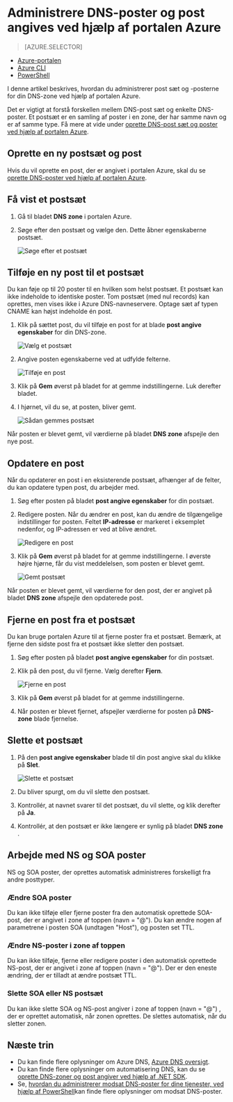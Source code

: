 <properties
   pageTitle="Administrere DNS-post sæt og poster ved hjælp af portalen Azure | Microsoft Azure"
   description="Administrere DNS record angiver og når vært for dit domæne på Azure DNS-poster."
   services="dns"
   documentationCenter="na"
   authors="sdwheeler"
   manager="carmonm"
   editor=""
   tags="azure-resource-manager"/>

<tags
   ms.service="dns"
   ms.devlang="na"
   ms.topic="article"
   ms.tgt_pltfrm="na"
   ms.workload="infrastructure-services"
   ms.date="08/16/2016"
   ms.author="sewhee"/>

# <a name="manage-dns-records-and-record-sets-by-using-the-azure-portal"></a>Administrere DNS-poster og post angives ved hjælp af portalen Azure


> [AZURE.SELECTOR]
- [Azure-portalen](dns-operations-recordsets-portal.md)
- [Azure CLI](dns-operations-recordsets-cli.md)
- [PowerShell](dns-operations-recordsets.md)


I denne artikel beskrives, hvordan du administrerer post sæt og -posterne for din DNS-zone ved hjælp af portalen Azure.

Det er vigtigt at forstå forskellen mellem DNS-post sæt og enkelte DNS-poster. Et postsæt er en samling af poster i en zone, der har samme navn og er af samme type. Få mere at vide under [oprette DNS-post sæt og poster ved hjælp af portalen Azure](dns-getstarted-create-recordset-portal.md).

## <a name="create-a-new-record-set-and-record"></a>Oprette en ny postsæt og post

Hvis du vil oprette en post, der er angivet i portalen Azure, skal du se [oprette DNS-poster ved hjælp af portalen Azure](dns-getstarted-create-recordset-portal.md).


## <a name="view-a-record-set"></a>Få vist et postsæt

1. Gå til bladet **DNS zone** i portalen Azure.

2. Søge efter den postsæt og vælge den. Dette åbner egenskaberne postsæt.

    ![Søge efter et postsæt](./media/dns-operations-recordsets-portal/searchset500.png)


## <a name="add-a-new-record-to-a-record-set"></a>Tilføje en ny post til et postsæt

Du kan føje op til 20 poster til en hvilken som helst postsæt. Et postsæt kan ikke indeholde to identiske poster. Tom postsæt (med nul records) kan oprettes, men vises ikke i Azure DNS-navneservere. Optage sæt af typen CNAME kan højst indeholde én post.


1. Klik på sættet post, du vil tilføje en post for at blade **post angive egenskaber** for din DNS-zone.

    ![Vælg et postsæt](./media/dns-operations-recordsets-portal/selectset500.png)

2. Angive posten egenskaberne ved at udfylde felterne.

    ![Tilføje en post](./media/dns-operations-recordsets-portal/addrecord500.png)

2. Klik på **Gem** øverst på bladet for at gemme indstillingerne. Luk derefter bladet.

3. I hjørnet, vil du se, at posten, bliver gemt.

    ![Sådan gemmes postsæt](./media/dns-operations-recordsets-portal/saving150.png)

Når posten er blevet gemt, vil værdierne på bladet **DNS zone** afspejle den nye post.


## <a name="update-a-record"></a>Opdatere en post

Når du opdaterer en post i en eksisterende postsæt, afhænger af de felter, du kan opdatere typen post, du arbejder med.

1. Søg efter posten på bladet **post angive egenskaber** for din postsæt.

2. Redigere posten. Når du ændrer en post, kan du ændre de tilgængelige indstillinger for posten. Feltet **IP-adresse** er markeret i eksemplet nedenfor, og IP-adressen er ved at blive ændret.

    ![Redigere en post](./media/dns-operations-recordsets-portal/modifyrecord500.png)

3. Klik på **Gem** øverst på bladet for at gemme indstillingerne. I øverste højre hjørne, får du vist meddelelsen, som posten er blevet gemt.

    ![Gemt postsæt](./media/dns-operations-recordsets-portal/saved150.png)


Når posten er blevet gemt, vil værdierne for den post, der er angivet på bladet **DNS zone** afspejle den opdaterede post.


## <a name="remove-a-record-from-a-record-set"></a>Fjerne en post fra et postsæt

Du kan bruge portalen Azure til at fjerne poster fra et postsæt. Bemærk, at fjerne den sidste post fra et postsæt ikke sletter den postsæt.

1. Søg efter posten på bladet **post angive egenskaber** for din postsæt.

2. Klik på den post, du vil fjerne. Vælg derefter **Fjern**.

    ![Fjerne en post](./media/dns-operations-recordsets-portal/removerecord500.png)

3. Klik på **Gem** øverst på bladet for at gemme indstillingerne.

3. Når posten er blevet fjernet, afspejler værdierne for posten på **DNS-zone** blade fjernelse.


## <a name="delete"></a>Slette et postsæt

1. På den **post angive egenskaber** blade til din post angive skal du klikke på **Slet**.

    ![Slette et postsæt](./media/dns-operations-recordsets-portal/deleterecordset500.png)

2. Du bliver spurgt, om du vil slette den postsæt.

3. Kontrollér, at navnet svarer til det postsæt, du vil slette, og klik derefter på **Ja**.

4. Kontrollér, at den postsæt er ikke længere er synlig på bladet **DNS zone** .


## <a name="work-with-ns-and-soa-records"></a>Arbejde med NS og SOA poster

NS og SOA poster, der oprettes automatisk administreres forskelligt fra andre posttyper.

### <a name="modify-soa-records"></a>Ændre SOA poster

Du kan ikke tilføje eller fjerne poster fra den automatisk oprettede SOA-post, der er angivet i zone af toppen (navn = "@"). Du kan ændre nogen af parametrene i posten SOA (undtagen "Host"), og posten set TTL.

### <a name="modify-ns-records-at-the-zone-apex"></a>Ændre NS-poster i zone af toppen

Du kan ikke tilføje, fjerne eller redigere poster i den automatisk oprettede NS-post, der er angivet i zone af toppen (navn = "@"). Der er den eneste ændring, der er tilladt at ændre postsæt TTL.

### <a name="delete-soa-or-ns-record-sets"></a>Slette SOA eller NS postsæt

Du kan ikke slette SOA og NS-post angiver i zone af toppen (navn = "@") , der er oprettet automatisk, når zonen oprettes. De slettes automatisk, når du sletter zonen.

## <a name="next-steps"></a>Næste trin

-   Du kan finde flere oplysninger om Azure DNS, [Azure DNS oversigt](dns-overview.md).
-   Du kan finde flere oplysninger om automatisering DNS, kan du se [oprette DNS-zoner og post angiver ved hjælp af .NET SDK](dns-sdk.md).
-   Se, [hvordan du administrerer modsat DNS-poster for dine tjenester, ved hjælp af PowerShell](dns-reverse-dns-record-operations-ps.md)kan finde flere oplysninger om modsat DNS-poster.

